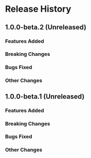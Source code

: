 # Release History

## 1.0.0-beta.2 (Unreleased)

### Features Added

### Breaking Changes

### Bugs Fixed

### Other Changes

## 1.0.0-beta.1 (Unreleased)

### Features Added

### Breaking Changes

### Bugs Fixed

### Other Changes
